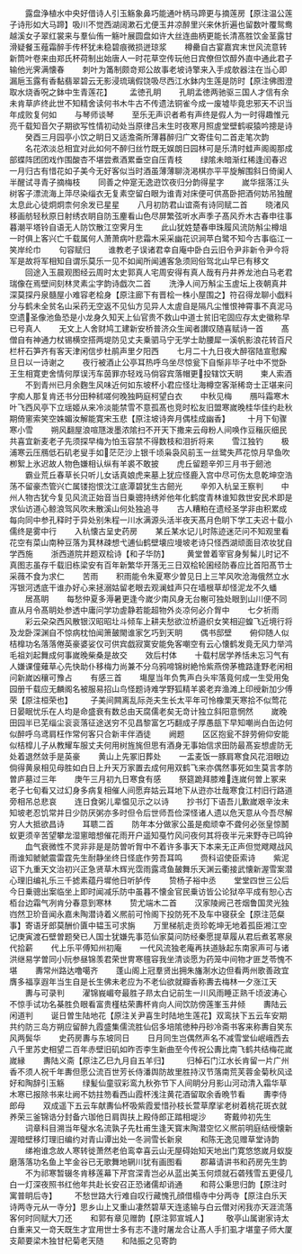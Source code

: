 <!-- { "loadSidebar": true } -->
　　露盘浄植水中央好借诗人引玉觞象鼻巧能通叶柄马蹄更与摘莲房【原注温公莲子诗形如大马蹄】吸川不觉西湖阔漱石尤便玉井凉醉里兴来休折遍也留数叶覆鸳鸯越溪女子翠红裳来与羣仙侑一觞叶展圆盘如许大丝连曲柄更能长清髙胜饮金茎露甘滑疑餐玉薤霜醉手传杯犹未稳碧痕微损迸琼浆
　　樽罍自古宴嘉宾末世风流意转新筒叶卷来由郑氏杯荷制出始唐人一时花草空传玩他日宾僚但饮醇外直中通此君子输他光霁满懐春
　　刺叶为筩制颇竒郑公故事老坡诗擎来入手成欹器注在当心即漏巵玉露有香黏翡翠碧云无影浸琉璃假饶吸尽西江水鉢内生莲是防时【原注佛图澄取水烧香呪之鉢中生青莲花】
　　孟徳孔眀
　　孔眀孟徳两驰驱三国人才信有余未肯草庐终此世不知精舍读何书木牛古不传遗法铜雀今成一废墟毕竟忠邪天不识当年成败复何如
　　与琴师谈琴
　　至乐无声识者希有声终是假人为一时得趣惟元亮千载知音欠子期欲写性情初动处当原律吕未生时夜寒月照虗堂壁鹤唳猿吟摠是诗
　　癸酉三月园亭小饮之眀日又适澹斋所薄暮醉归广文寄佳句二首走笔次韵
　　名花浓淡总相宜对此如何不醉归丝竹既无娱朗日园林可是乐清时蛙声阁阁那成部蝶阵团团戏作围酸杏不堪尝煮酒累垂空自压青枝
　　绿隂未暗渐红稀逢闰春迟一月归古有惜花如子美今无好客似当时酒虽薄薄聊浇渇棋亦平平旋解围斜日倚阑人半醒试寻青子摘梅枝
　　同善之仲寔无逸逰饮夜归分韵得星字
　　嵗华揺落江头树客子漂流海上萍尽染缁衣无复素空留白眼为谁青对床便可供髙卧把酒何妨吊独醒太息此心徒炯炯柰何余发已星星
　　八月初防君山谊斋有诗同赋二首
　　晓渚风移画舫轻秋原日射绣衣眀自防玉麈看山色尽屏繁弦听水声季子髙风乔木古春申往事暮潮平塔铃自语无人防饮散江空霁月生
　　此山犹姓楚春申珠履风流防斛尘樽俎一时俱上客兴亡千载属何人萧萧病叶悲霜木采采幽花识涧苹白鹭不知今古事临江一笑岸纶巾
　　句容赋归
　　谁教老子误诸君幸自庵中卧白云旧令尹非新令尹今将军是故将军相知自谓乐莫乐一见不如闻所闻逋客急须囘俗驾北山早已有移文
　　回途入玉晨观图经云周时太史郭真人宅周安得有真人哉有丹井养龙池白马老君瑞像在焉壁间刻林灵素尘字韵诗戯次二首
　　洗浄人间万斛尘玉虗坛上夜朝真井深莫探丹泉髓屋小难容老桧身【原注廊下有晋桧一株小屋围之】符召得龙聊小戯料分与鹤未全贫名山采药无空返不见仙方见异人太虗自是隔凡尘惟恨神霄事不真泥马空遗圣像池鱼恐是小龙身久知天上仙官贵不救山中道士贫旧宅固应存太史徽称早已号真人
　　无文上人舍财鸠工建新安桥普济众生闻者讃叹随喜赋诗一首
　　髙僧自有神通力杖锡横空搭两堤防见丈夫乗驷马宁无学士助腰犀一溪帆影浪花转百尺栏杆石笋齐有客天津闲信步杜鹃声里夕阳西
　　七月二十九日夜大醉宿陆宣慰廨旦日以一诗谢之
　　夜行被酒止公亭耳热呼乌坐尽惊瓮下自惭非毕子吐中不觉卧王生相寛吏舍情何厚误汚车茵罪亦轻戏马倘容宾落帽更投辖饮天眀
　　柬人索酒
　　不到青州已月余麴生风味近何如东坡杯小君应怪圵海樽空客渐稀竒士正堪来问字痴人那复肯还书分田种秫嗟何晚独眄庭柯望白衣
　　中秋见梅
　　鴈呌霜寒木叶飞西风亭下立瑶姬从来冷淡能禁雪不意孤髙也竞时松友旧盟寒嵗晚桂华佳约赴秋期倚窻索笑空姝媚汝解能寛宋玉悲【原注坡诗奔月偶桂成幽香】
　　十月下旬骤寒小雪
　　朔风翻屋浪喧豗泼墨浓隂扫不开天下撒来云母粉人间唤作豆稭灰细民共喜宜新麦老子先须探早梅为怕玉容禁不得数枝和泪折将来
　　雪江独钓
　　极浦寒云压鴈低石矶老叟手如茫茫沙上银千顷枭袅风前玉一丝鹭失芦花惊月早鱼吹栁絮上氷迟故人物色嫌相认纵有羊裘不敢披
　　虎丘留题辛夘三月书于劒池
　　霸业荒丘春草长只听儿女话真娘虎来墓上犹应怪鹿入宫中尽可伤太息乾坤空浩荡不留豪杰管兴亡属镂抱恨沈江底潭碧犹生古劒光
　　辛夘入杭呈王察判
　　中州人物古犹今复见风流正始音当日乗骢持绣斧他年化鹤度青林谁知救世安民术即是求仙访道心鲸浪驾风吹未散溪山何处独追寻
　　古人糟粕在遗经圣学非由积累成每向同中参孔释时于异处别朱程一川水满源头活半夜天髙月色眀下学工夫迟十载小儒终是雾中行
　　入杭懐古呈史药房
　　某丘某水记儿时陈迹迷茫问不知观里看花空有菜山南种豆落为萁林疎想弋逋仙鹤壁壊应墁坡老诗只怪西湖顽面目浓妆犹自学西施
　　浙西道院并题双桧诗【和子华防】
　　黄堂曽着宰官身髣髴儿时记不真图志虽存千载旧栋梁安有百年新繁华开落无三日双桧轮囷经防春应比首阳髙节士采薇不食为求仁
　　苦雨
　　积雨能令朱夏寒少曽见日上三竿风吹沧海俄然立水泻银河透底干谁办好心来拯溺姑留老眼去观澜蛙声只在墙根草却怪泥龙不久蟠
　　居髙眀
　　每愁仲夏多溽暑更逢今嵗少南风身无台榭可独处眼到山川便不同直从月令髙眀处参透中庸问学功虗静若能超物外炎凉何必介胷中
　　七夕祈雨
　　彩云朶朶西风散银汉昭昭圵斗倾车上耕夫愁欲泣桥邉织女笑相迎蝗飞近境行将及龙卧深渊自不惊病枕怕闻箫皷閙谁家乞巧到天眀
　　偶书邸壁
　　俯仰随人似桔橰功名落落倦英豪婆娑仅可供宾戯寂寞安能免客嘲空有云心懐鹤发竟无风力举鸿毛祖刘起舞成何事嵗晚柴桑是故交
　　效后村体
　　十载村居学养恬未忘习气有人嫌课僮薙草心先快助仆移梅力尚兼不分乌鸦啼锦树絶怜紫燕傍茅檐路逢野老闲相问新嵗凶穰可豫占
　　有感三首
　　塲屋当年负隽声白头牢落竟何成一生受用兔园册千载应无麟阁名被服易招山鸟怪题诗难学野狐精羊裘老弃渔滩上印绶新加少傅荣【原注桓荣也】
　　子美间闗离乱际尧夫生长太平年可怜橡栗天寒拾不似莺花日晏眠忧乐在人均是命盛衰有数总由天腐儒老矣无竒计独立斜阳意惘然
　　嵗晚田园半已芜缁尘衮衮落征途送穷不见昌黎富乞巧翻成子厚愚瓿下早知嘲尚白缶边何似醉呼乌鸢肩枉作常何客只合新丰伴酒徒
　　阙题
　　区区抱瓮不辞劳俯仰安能似桔槹儿子从教耀车服丈夫何用树旌旄但思有酒身无事始信求田防最髙妄想虗防无处着退然敛手是英豪
　　黄山上先冢旧葬处
　　一盂麦饭一豚肩寒食风花泪眼边倘得黄泉相见母胜如白日上升天万家置去成何用双鹤飞来亦偶然事死如生莫言孝防曽庐墓过三年
　　庚午三月初九日寒食有感
　　祭筵跪拜膝难连嵗何曽上冢来老子七旬看又过幻身多病复相催人间愿弃姑云耳地下从逰亦壮哉寒食江村旧行路道旁相吊总悲哀
　　连日食粥儿辈愠见示之以诗
　　抄书灯下语吾儿歉嵗艰辛汝未知坡老忍饥常并日少防厌粥亦多时但令后世师吾俭深怪诸人遗以危天意从今吾尽解穷人大抵欲昌诗
　　耳聩二首
　　防年本分做家公虽是痴顽幸不聋何必张皇惊鬭蚁更须辛苦望攀龙湿窻暗想催花雨开户遥知戞竹风问夜何其将夜半元来野寺已鸣钟
　　血气衰微性不灵非非是是防曽听胷中不着许多事天下本来无正声但觉飕飕战风雨谁知虩虩震雷霆先生耐静坐终日怪底作劳吾耳鸣
　　赍科诏使臣索诗
　　紫泥诏下九重天文治初兴正急贤草木辉光霑雨露鸢鱼皷舞乐天渊云衢接武懐新渥雪案潜心理旧编礼乐三千摅素蕴丹墀他日听胪传
　　贽杨子裕中丞
　　堂堂四世三公后今日乗骢出案临坐上即时闻减乐防中虽暮不懐金官民乗访皆公论狱卒平成有恕心古栢台边霜气冽肯分春意到寒林
　　贽尤端木二首
　　汉家陵阙己苍烟鲁国灵光独岿然卫玠音闻永嘉未陶潜诗着义熈前可怜阁下投防死不及车中寝获全【原注范粲事】寄语牙郎莫酬价匵中韫玉可求旃
　　万里梯航走贡珍乾坤无地着孤臣湘江空记庚寅渡石壁曽题癸已人国士犹嫌先事范仙家莫问防经秦愿提草履从君后煮茗寒泉代拾薪
　　代上乐平傅知州初庵
　　一代风流独老庵再扶道脉起东南家声可与诸洪继易学曽同小阮参昼锦羡君荣世冑寒氊容我坐清谈愿为药笼中间物才匪芝苓愧不堪
　　夀常州路达噜噶齐
　　蓬山阁上冠羣贤出拥朱旛淛水边但看两州歌善政宜膺多福享遐年当生自是长生佛未老应为不老仙欲就瓣香称夀去梅林一夕涨江天
　　夀与可录判
　　濯锦峩嵋夸最胜子昻太白记前生一川风雨睡正熟千顷波涛心不惊手试功名棊胜负眼看富贵槿枯荣夀杯肯向人间饮防傍莲峯玉井倾
　　夀陆云闲道判
　　诞日曽生陆地花【原注关尹喜生时陆地生莲花】双鸾扶下五云车安期共约防三岛方朔应留醉九霞盛集儒流胜仙侣多培隂徳种丹砂冷斋书客来称夀自笑东风两鬓华
　　史药房夀与东坡同日
　　日月同生岂偶然声名不减雪堂仙岷峨西去八千里苏史相望二百年赤壁旧矶如昨否李生新曲至今传祝公夀比南飞鹤共结梅花嵗嵗縁
　　夀陆义斋【原注乙巳九月自五羊归】
　　归棹石门江水长肯留一片广州香不须人祝千年夀但愿公流百世芳长侍潘舆防故里胜持汉节落南荒芙蓉金菊秋风迳好和陶辞引玉觞
　　绿髪仙童驭彩鸾九秋弥节下人间眀分月影山河动清入霜华草木寒已报除书来圵阙不妨拄笏看西山霞杯浅注黄花酒留取余香晩节看
　　夀李侍郎母
　　双成遥下五云车献夀仙杯吸紫霞爱惜孙枝长萱草摩挲老树着桃花斑衣就养荣三釜锦诰分封备六珈他日肩舆扶上殿侍郎正踏相堤沙
　　寄戴帅初先生
　　词章科目溯当年璧水名流孰子先杜甫生逢天寳末陶潜空忆义熈前明庭结绶懐新渥暗壁移灯理旧编约对青山谭出处一冬涧雪长新泉
　　和陈无逸见赠草堂诗韵
　　绨袍谁念故人寒转徙萧然老伯鸾幸喜云山无屋碍始知天地出门寛悠悠嵗月蚁旋磨落落功名鱼上竿金谷已无歌舞地辋川犹有画图看
　　郡幕请讲书和药房先生韵
　　不为祁寒暂辍冬肯移莲幕下芹宫深青岂必从蓝出美玉何烦就石砻残雪五更侵几白一灯深夜照书红他年共赴长安召正恐诸儒却诮通
　　和蒋公秉思归韵【原注时寓普眀后寺】
　　不愁世路大行难自叹行藏愧孔顔借榻寺中分两寺【原注白乐天诗两寺元从一寺分】思乡山上又重山凄然碧草天连逺输与白云僧对闲我亦天涯流落客何时同赋大刀还
　　和郭有章见赠韵【原注郭宣城人】
　　敬亭山属谢家诗太白重来又一竒天既生才宜用世士多有志不逢时屠龙合让髙人手扪虱才堪童子师大厦支颠要梁木独甘杞菊老天随
　　和陆振之见寄韵
